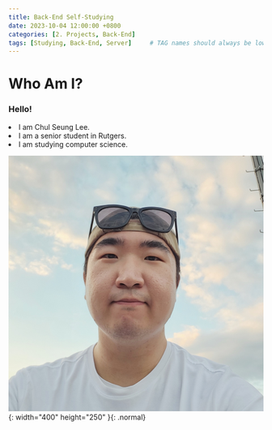 ```yaml
---
title: Back-End Self-Studying
date: 2023-10-04 12:00:00 +0800
categories: [2. Projects, Back-End]
tags: [Studying, Back-End, Server]     # TAG names should always be lowercase
---
```


<h1>Who Am I?</h1>

<h3> Hello!</h3>
<li> I am Chul Seung Lee. </li>
<li> I am a senior student in Rutgers. </li>
<li> I am studying computer science. </li>


![img-description](/assets/CJ_Happy.jpg){: width="400" height="250" }{: .normal}

